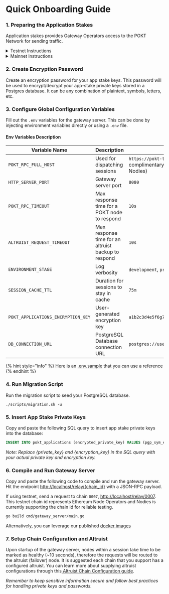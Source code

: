 # Quick Onboarding Guide

### 1. Preparing the Application Stakes

Application stakes provides Gateway Operators access to the POKT Network for sending traffic.



<details>

<summary>Testnet Instructions</summary>

1. Generate 5 accounts (wallets) through the [testnet wallet URL](https://wallet.testnet.pokt.network/)
2. Distribute POKT to all the wallets generated through the [testnet faucet](https://faucet.pokt.network/)
3. Stake each account into the network as an application stake with the chain id \`0007\` (a test chain that represents ETH Network).
4. You can use the [application stake script](https://github.com/baaspoolsllc/pokt-stake-apps-script) to simplify the process if you don't have access to the Pocket Core Executable or not familiar with the CLI commands.

Staking application stakes too complicated for you? No worries, we prestaked some shared applications stakes into POKT Testnet to help you get onboarded quicker.

**Please do not submit stake transactions to avoid disruption for other gateway operator testers as the applications are already staked on your behalf in the correct chain**. All applications are staked into chain 0007 with 10M POKT.

Testnet Application Private Keys:

* 1d06f04dcf5199a7f93f625d4fa507c2e0aca2f94fa3ebc2022c5e589406a9133d7ec4fef2ef676b340ce1df6ec5d0264ce1f40fae7fe9e07c415fa06fc1ffd6
* 2d0f9aab4396662db2a27d3388a1602e8081a49cb159471fdf4ef8aad4f9d120a1183ac69c10bf7f5df942b687b50a206fb1c54c66687c04c7710daed5f1e7a3
* 1e33f2948223e6655d4e10f462ad48203e18e81865098f4c15153ba4027f2fa4822fbcb6a0f485b9c61d1e84e976cb75214edc3e388b733e3ca4d5b80671cb4f
* 0bcdf221fb73f54a4acf4e61008a80c62ad155500846d99fd9cd190b46a9cf22157e1212fad906ac98bbf5a6b6ae50910ebd83e3fe789d3e4bd7f711abcd4ed1
* 20bf258e9e9632a9c627bfd328be87e0ecd6f14eeb7c7dc2382048c3063d3c08ec25b1aad594814f2a046cd2e89579992ecbba0951fec2d0f4b6ef1ba16fa8b9

</details>

<details>

<summary>Mainnet Instructions</summary>

Application stakes in Morse are permissioned, therefore you must receive application stakes through the Pocket Network Foundation. If you are an authorized gateway operator, the Foundation will assist you in receiving the application stakes private keys.

</details>

### 2. Create Encryption Password

Create an encryption password for your app stake keys. This password will be used to encrypt/decrypt your app-stake private keys stored in a Postgres database. It can be any combination of plaintext, symbols, letters, etc.

### 3. Configure Global Configuration Variables

Fill out the `.env` variables for the gateway server. This can be done by injecting environment variables directly or using a `.env` file.

#### Env Variables Description

| Variable Name                      | Description                                         | Example Value                                                                                     |
| ---------------------------------- | --------------------------------------------------- | ------------------------------------------------------------------------------------------------- |
| `POKT_RPC_FULL_HOST`               | Used for dispatching sessions                       | `https://pokt-testnet-rpc.nodies.org` (a complimentary testnet dispatcher URL provided by Nodies) |
| `HTTP_SERVER_PORT`                 | Gateway server port                                 | `8080`                                                                                            |
| `POKT_RPC_TIMEOUT`                 | Max response time for a POKT node to respond        | `10s`                                                                                             |
| `ALTRUIST_REQUEST_TIMEOUT`         | Max response time for an altruist backup to respond | `10s`                                                                                             |
| `ENVIRONMENT_STAGE`                | Log verbosity                                       | `development`, `production`                                                                       |
| `SESSION_CACHE_TTL`                | Duration for sessions to stay in cache              | `75m`                                                                                             |
| `POKT_APPLICATIONS_ENCRYPTION_KEY` | User-generated encryption key                       | `a1b2c3d4e5f6g7h8i9j0k1l2m3n4o5p6`                                                                |
| `DB_CONNECTION_URL`                | PostgreSQL Database connection URL                  | `postgres://user:password@localhost:5432/postgres`                                                |

{% hint style="info" %}
Here is an  [.env.sample](https://github.com/pokt-network/gateway-server/blob/main/docs/..%2F.env.sample) that you can use a reference&#x20;
{% endhint %}

### 4. Run Migration Script

Run the migration script to seed your PostgreSQL database.

```
./scripts/migration.sh -u
```

### 5. Insert App Stake Private Keys

Copy and paste the following SQL query to insert app stake private keys into the database:

```sql
INSERT INTO pokt_applications (encrypted_private_key) VALUES (pgp_sym_encrypt('{private_key}', '{encryption_key}'));
```

_Note: Replace {private\_key} and {encryption\_key} in the SQL query with your actual private key and encryption key._

### 6. Compile and Run Gateway Server

Copy and paste the following code to compile and run the gateway server. Hit the endpoint [http://localhost/relay/{chain\_id}](http://localhost/relay/%7Bchain\_id%7D) with a JSON-RPC payload.

If using testnet, send a request to chain `0007`, [http://localhost/relay/0007](http://localhost/relay/0007). This testnet chain id represents Ethereum Node Operators and Nodies is currently supporting the chain id for reliable testing.

```bash
go build cmd/gateway_server/main.go
```

Alternatively, you can leverage our published [docker images](https://github.com/pokt-network/gateway-server/pkgs/container/pocket-gateway-server)

### 7. Setup Chain Configuration and Altruist

Upon startup of the gateway server, nodes within a session take time to be marked as healthy (\~10 seconds), therefore the requests will be routed to the altruist (failover) node. It is suggested each chain that you support has a configured altruist. You can learn more about supplying altruist configurations through this[ Altruist Chain Configuration guide](https://github.com/pokt-network/gateway-server/blob/main/docs/altruist-chain-configuration.md).

_Remember to keep sensitive information secure and follow best practices for handling private keys and passwords._
